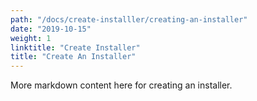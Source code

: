 ```yaml
---
path: "/docs/create-installler/creating-an-installer"
date: "2019-10-15"
weight: 1
linktitle: "Create Installer"
title: "Create An Installer"
---
```


More markdown content here for creating an installer.